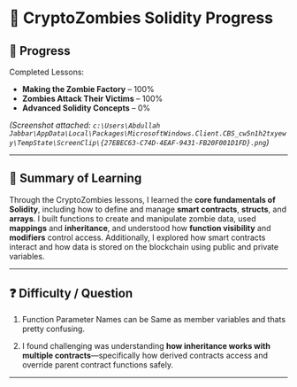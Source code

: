 # 🧠 CryptoZombies Solidity Progress

## 📸 Progress
Completed Lessons:
- **Making the Zombie Factory** – 100%
- **Zombies Attack Their Victims** – 100%
- **Advanced Solidity Concepts** – 0%

*(Screenshot attached: `c:\Users\Abdullah Jabbar\AppData\Local\Packages\MicrosoftWindows.Client.CBS_cw5n1h2txyewy\TempState\ScreenClip\{27EBEC63-C74D-4EAF-9431-FB20F001D1FD}.png`)*

---

## 🧩 Summary of Learning
Through the CryptoZombies lessons, I learned the **core fundamentals of Solidity**, including how to define and manage **smart contracts**, **structs**, and **arrays**. I built functions to create and manipulate zombie data, used **mappings** and **inheritance**, and understood how **function visibility** and **modifiers** control access. Additionally, I explored how smart contracts interact and how data is stored on the blockchain using public and private variables.

---

## ❓ Difficulty / Question
1. Function Parameter Names can be Same as member variables and thats pretty confusing.

2. I found challenging was understanding **how inheritance works with multiple contracts**—specifically how derived contracts access and override parent contract functions safely.

---